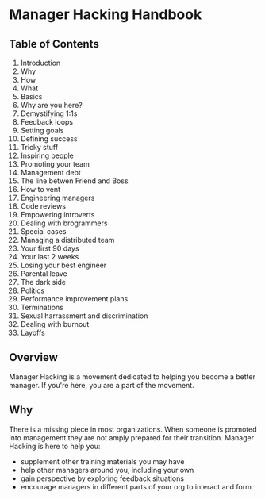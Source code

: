 # Manager Hacking Handbook

## Table of Contents
1. Introduction
  1. Why
  2. How
  3. What
2. Basics
  1. Why are you here? 
  2. Demystifying 1:1s
  3. Feedback loops
  4. Setting goals
  5. Defining success
3. Tricky stuff
  1. Inspiring people
  2. Promoting your team
  3. Management debt
  4. The line betwen Friend and Boss
  5. How to vent
4. Engineering managers
  1. Code reviews
  2. Empowering introverts
  3. Dealing with brogrammers
5. Special cases
  1. Managing a distributed team
  2. Your first 90 days
  3. Your last 2 weeks
  4. Losing your best engineer
  5. Parental leave
6. The dark side
  1. Politics
  2. Performance improvement plans
  3. Terminations
  4. Sexual harrassment and discrimination
  5. Dealing with burnout
  6. Layoffs

## Overview

Manager Hacking is a movement dedicated to helping you become a better manager.  If you're here, you are a part of the movement.

## Why

There is a missing piece in most organizations.  When someone is promoted into management they are not amply prepared for their transition.  Manager Hacking is here to help you:
* supplement other training materials you may have
* help other managers around you, including your own 
* gain perspective by exploring feedback  situations
* encourage managers in different parts of your org to interact and form

